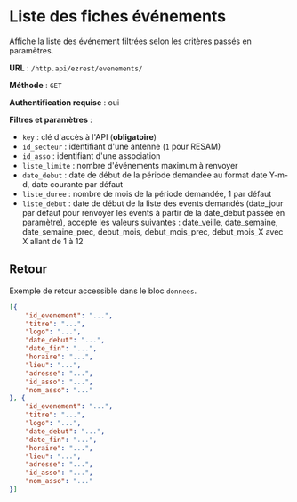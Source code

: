 # Liste des fiches événements

Affiche la liste des événement filtrées selon les critères passés en paramètres.

**URL** : `/http.api/ezrest/evenements/`

**Méthode** : `GET`

**Authentification requise** : oui

**Filtres et paramètres** :
* `key` : clé d'accès à l'API (**obligatoire**)
* `id_secteur` : identifiant d'une antenne (`1` pour RESAM)
* `id_asso` : identifiant d'une association 
* `liste_limite` : nombre d'événements maximum à renvoyer
* `date_debut` : date de début de la période demandée au format date Y-m-d, date courante par défaut
* `liste_duree` : nombre de mois de la période demandée, 1 par défaut
* `liste_debut` : date de début de la liste des events demandés (date_jour par défaut pour renvoyer les events à partir de la date_debut passée en paramètre), accepte les valeurs suivantes : date_veille, date_semaine, date_semaine_prec, debut_mois, debut_mois_prec, debut_mois_X avec X allant de 1 à 12

## Retour

Exemple de retour accessible dans le bloc `donnees`.

```json
[{
	"id_evenement": "...",
	"titre": "...",
	"logo": "...",
	"date_debut": "...",
	"date_fin": "...",
	"horaire": "...",
	"lieu": "...",
	"adresse": "...",
	"id_asso": "...",
	"nom_asso": "..."
}, {
	"id_evenement": "...",
	"titre": "...",
	"logo": "...",
	"date_debut": "...",
	"date_fin": "...",
	"horaire": "...",
	"lieu": "...",
	"adresse": "...",
	"id_asso": "...",
	"nom_asso": "..."
}]
```
